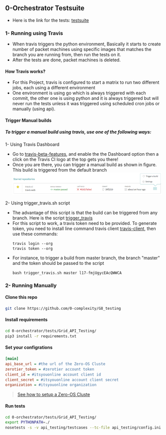

## 0-Orchestrator Testsuite
- Here is the link for the tests: [testsuite](api_testing/testcases)

### 1- Running using Travis
- When travis triggers the python environment, Basically it starts to create number of packet machines  using specific images that matches the branch you are running from, then run the tests on it.
- After the tests are done, packet machines is deleted.

#### How Travis works?
- For this Project, travis is configured to start a matrix to run two different jobs, each using a different environment
- One environment is using go which is always triggered with each commit, the other one is using python and it is always triggered
  but will never run the tests unless it was triggered using scheduled cron jobs or manually (using api).

#### Trigger Manual builds

##### To trigger a manual build using travis, use one of the following ways:

1- Using Travis Dashboard
- Go to [travis-beta-features](https://travis-ci.org/features), and enable the the Dashboard option then a click on the Travis CI logo at the top gets you there!
- Once you are there, you can trigger a manual build as shown in figure. This build is triggered from the default branch
![](pics/dashboard-repo.png)

2- Using trigger_travis.sh script
- The advantage of this script is that the build can be triggered from any branch. Here is the script [trigger_travis](trigger_travis.sh)
- For this script to work, a travis token need to be provided. To generate token, you need to install line command travis client [travis-client](https://github.com/travis-ci/travis.rb#installation), then use these commands:
    ```
    travis login --org
    travis token --org
    ```
- For instance, to trigger a build from master branch, the branch "master" and the token should be passed to the script
    ```
    bash trigger_travis.sh master l17-fmjUgycEAcQWWCA
    ```

### 2- Running Manually 

#### Clone this repo 
```bash
git clone https://github.com/0-complexity/G8_testing
```
#### Install requirements
```bash
cd 0-orchestrator/tests/Grid_API_Testing/
pip3 install -r requirements.txt
```
#### Set your configrations
```ini
[main]
api_base_url = #the url of the Zero-OS Cluste
zerotier_token = #zerotier account token
client_id = #itsyouonline account client id
client_secret = #itsyouonline account client secret
organization = #itsyouonline organization

```
> [See how to setup a Zero-OS Cluste](https://github.com/zero-os/0-orchestrator/tree/master/docs/setup)


#### Run tests
```bash
cd 0-orchestrator/tests/Grid_API_Testing/
export PYTHONPATH=./
nosetests -s -v api_testing/testcases --tc-file api_testing/config.ini
```
